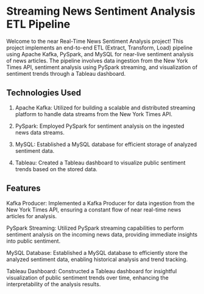 # Streaming News Sentiment Analysis ETL Pipeline

Welcome to the near Real-Time News Sentiment Analysis project! This project implements an end-to-end ETL (Extract, Transform, Load) pipeline using Apache Kafka, PySpark, and MySQL for near-live sentiment analysis of news articles. The pipeline involves data ingestion from the New York Times API, sentiment analysis using PySpark streaming, and visualization of sentiment trends through a Tableau dashboard.

## Technologies Used
1. Apache Kafka: Utilized for building a scalable and distributed streaming platform to handle data streams from the New York Times API.

2. PySpark: Employed PySpark for sentiment analysis on the ingested news data streams.

3. MySQL: Established a MySQL database for efficient storage of analyzed sentiment data.

4. Tableau: Created a Tableau dashboard to visualize public sentiment trends based on the stored data.

## Features
Kafka Producer: Implemented a Kafka Producer for data ingestion from the New York Times API, ensuring a constant flow of near real-time news articles for analysis.

PySpark Streaming: Utilized PySpark streaming capabilities to perform sentiment analysis on the incoming news data, providing immediate insights into public sentiment.

MySQL Database: Established a MySQL database to efficiently store the analyzed sentiment data, enabling historical analysis and trend tracking.

Tableau Dashboard: Constructed a Tableau dashboard for insightful visualization of public sentiment trends over time, enhancing the interpretability of the analysis results.
